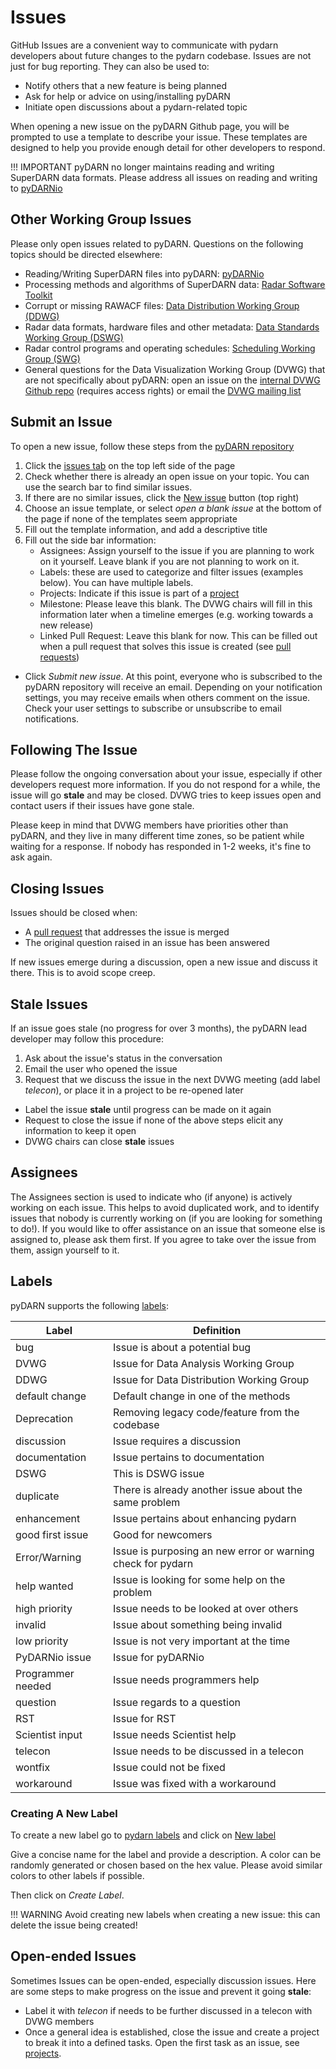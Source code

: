<!--Copyright (C) 2021 SuperDARN Canada, University of Saskatchewan 
Author(s): Marina Schmidt 
Modifications:

Disclaimer:
pyDARN is under the LGPL v3 license found in the root directory LICENSE.md 
Everyone is permitted to copy and distribute verbatim copies of this license 
document, but changing it is not allowed.

This version of the GNU Lesser General Public License incorporates the terms
and conditions of version 3 of the GNU General Public License, supplemented by
the additional permissions listed below.
-->

# Issues 

GitHub Issues are a convenient way to communicate with pydarn developers about future changes to the pydarn codebase. Issues are not just for bug reporting. They can also be used to:

- Notify others that a new feature is being planned
- Ask for help or advice on using/installing pyDARN
- Initiate open discussions about a pydarn-related topic

When opening a new issue on the pyDARN Github page, you will be prompted to use a template to describe your issue. These templates are designed to help you provide enough detail for other developers to respond.

!!! IMPORTANT
    pyDARN no longer maintains reading and writing SuperDARN data formats. Please address all issues on reading and writing to [pyDARNio](https://github.com/SuperDARN/pyDARNio)

## Other Working Group Issues

Please only open issues related to pyDARN. Questions on the following topics should be directed elsewhere:

- Reading/Writing SuperDARN files into pyDARN: [pyDARNio](https://github.com/SuperDARN/pyDARNio)
- Processing methods and algorithms of SuperDARN data: [Radar Software Toolkit](https://github.com/SuperDARN/rst)
- Corrupt or missing RAWACF files: [Data Distribution Working Group (DDWG)](https://github.com/SuperDARN/DDWG)
- Radar data formats, hardware files and other metadata: [Data Standards Working Group (DSWG)](https://github.com/superdarn/dswg-published-docs)
- Radar control programs and operating schedules: [Scheduling Working Group (SWG)](http://superdarn.thayer.dartmouth.edu/wg-scd.html)
- General questions for the Data Visualization Working Group (DVWG) that are not specifically about pyDARN: open an issue on the [internal DVWG Github repo](https://github.com/SuperDARN/DVWG) (requires access rights) or email the [DVWG mailing list](mailto:darn-dvwg@isee.nagoya-u.ac.jp)

## Submit an Issue

To open a new issue, follow these steps from the [pyDARN repository](https://github.com/SuperDARN/pydarn)

1. Click the [issues tab](https://github.com/SuperDARN/pydarn/issues) on the top left side of the page 
2. Check whether there is already an open issue on your topic. You can use the search bar to find similar issues. 
3. If there are no similar issues, click the [New issue](https://github.com/SuperDARN/pydarn/issues/new/choose) button (top right)
4. Choose an issue template, or select *open a blank issue* at the bottom of the page if none of the templates seem appropriate
5. Fill out the template information, and add a descriptive title
6. Fill out the side bar information:  
    - Assignees: Assign yourself to the issue if you are planning to work on it yourself. Leave blank if you are not planning to work on it.
    - Labels: these are used to categorize and filter issues (examples below). You can have multiple labels. 
    - Projects: Indicate if this issue is part of a [project](projects.md)
    - Milestone: Please leave this blank. The DVWG chairs will fill in this information later when a timeline emerges (e.g. working towards a new release)
    - Linked Pull Request: Leave this blank for now. This can be filled out when a pull request that solves this issue is created (see [pull requests](PR.md))
* Click *Submit new issue*. At this point, everyone who is subscribed to the pyDARN repository will receive an email. Depending on your notification settings, you may receive emails when others comment on the issue. Check your user settings to subscribe or unsubscribe to email notifications.


## Following The Issue

Please follow the ongoing conversation about your issue, especially if other developers request more information. 
If you do not respond for a while, the issue will go **stale** and may be closed. DVWG tries to keep issues open and contact users if their issues have gone stale. 

Please keep in mind that DVWG members have priorities other than pyDARN, and they live in many different time zones, so be patient while waiting for a response. If nobody has responded in 1-2 weeks, it's fine to ask again.

## Closing Issues

Issues should be closed when:

- A [pull request](PR.md) that addresses the issue is merged
- The original question raised in an issue has been answered

If new issues emerge during a discussion, open a new issue and discuss it there. This is to avoid scope creep.

## Stale Issues

If an issue goes stale (no progress for over 3 months), the pyDARN lead developer may follow this procedure:

1. Ask about the issue's status in the conversation
2. Email the user who opened the issue
3. Request that we discuss the issue in the next DVWG meeting (add label *telecon*), or place it in a project to be re-opened later
* Label the issue **stale** until progress can be made on it again
* Request to close the issue if none of the above steps elicit any information to keep it open
* DVWG chairs can close **stale** issues

## Assignees

The Assignees section is used to indicate who (if anyone) is actively working on each issue. This helps to avoid duplicated work, and to identify issues that nobody is currently working on (if you are looking for something to do!).
If you would like to offer assistance on an issue that someone else is assigned to, please ask them first. If you agree to take over the issue from them, assign yourself to it.

## Labels 

pyDARN supports the following [labels](https://github.com/SuperDARN/pydarn/labels):

| Label             | Definition                                                  |
| ----------------- | ----------------------------------------------------------- |
| bug               | Issue is about a potential bug                              |
| DVWG              | Issue for Data Analysis Working Group                       |
| DDWG              | Issue for Data Distribution Working Group                   |
| default change    | Default change in one of the methods                        |
| Deprecation       | Removing legacy code/feature from the codebase              |
| discussion        | Issue requires a discussion                                 |
| documentation     | Issue pertains to documentation                             |
| DSWG              | This is DSWG issue                                          |
| duplicate         | There is already another issue about the same problem       |
| enhancement       | Issue pertains about enhancing pydarn                       |
| good first issue  | Good for newcomers                                          |
| Error/Warning     | Issue is purposing an new error or warning check for pydarn |
| help wanted       | Issue is looking for some help on the problem               |
| high priority     | Issue needs to be looked at over others                     |
| invalid           | Issue about something being invalid                         |
| low priority      | Issue is not very important at the time                     |
| PyDARNio issue    | Issue for pyDARNio                                          |
| Programmer needed | Issue needs programmers help                                |
| question          | Issue regards to a question                                 |
| RST               | Issue for RST                                               |
| Scientist input   | Issue needs Scientist help                                  |
| telecon           | Issue needs to be discussed in a telecon                    |
| wontfix           | Issue could not be fixed                                    |
| workaround        | Issue was fixed with a workaround                           |


### Creating A New Label

To create a new label go to [pydarn labels](https://github.com/SuperDARN/pydarn/labels) and click on [New label](https://github.com/SuperDARN/pydarn/labels)

Give a concise name for the label and provide a description. A color can be randomly generated or chosen based on the hex value. Please avoid similar colors to other labels if possible. 

Then click on *Create Label*.

!!! WARNING
    Avoid creating new labels when creating a new issue: this can delete the issue being created!

## Open-ended Issues 

Sometimes Issues can be open-ended, especially discussion issues. Here are some steps to make progress on the issue and prevent it going **stale**:
- Label it with *telecon* if needs to be further discussed in a telecon with DVWG members 
- Once a general idea is established, close the issue and create a project to break it into a defined tasks. Open the first task as an issue, see [projects](projects.md).

